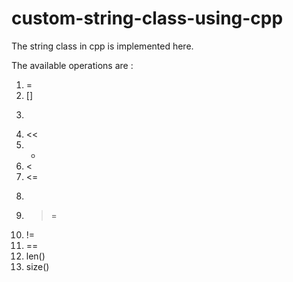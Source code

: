 # custom-string-class-using-cpp


The string class in cpp is implemented here.


The available  operations are : 
1.  = 
2.  []
3.  >>
4.  <<
5.  +
6.  <
7.  <=
8.  >
9.  >=
10. !=
11. ==
12. len()
13. size()
